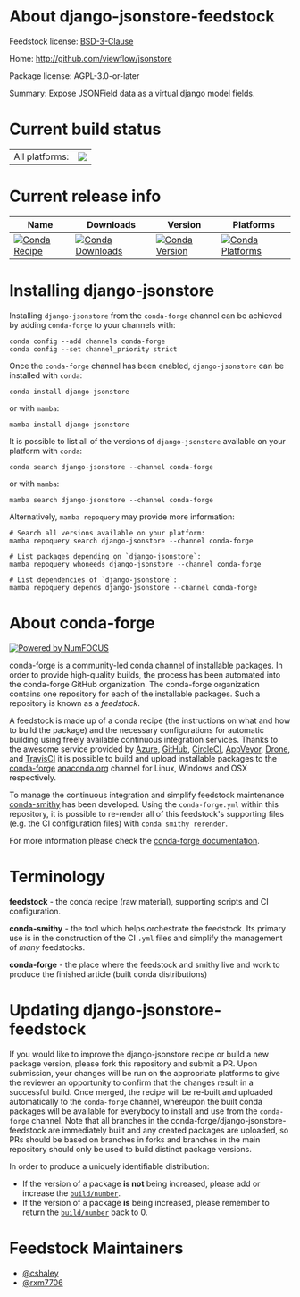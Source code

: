 About django-jsonstore-feedstock
================================

Feedstock license: [BSD-3-Clause](https://github.com/conda-forge/django-jsonstore-feedstock/blob/main/LICENSE.txt)

Home: http://github.com/viewflow/jsonstore

Package license: AGPL-3.0-or-later

Summary: Expose JSONField data as a virtual django model fields.

Current build status
====================


<table><tr><td>All platforms:</td>
    <td>
      <a href="https://dev.azure.com/conda-forge/feedstock-builds/_build/latest?definitionId=17977&branchName=main">
        <img src="https://dev.azure.com/conda-forge/feedstock-builds/_apis/build/status/django-jsonstore-feedstock?branchName=main">
      </a>
    </td>
  </tr>
</table>

Current release info
====================

| Name | Downloads | Version | Platforms |
| --- | --- | --- | --- |
| [![Conda Recipe](https://img.shields.io/badge/recipe-django--jsonstore-green.svg)](https://anaconda.org/conda-forge/django-jsonstore) | [![Conda Downloads](https://img.shields.io/conda/dn/conda-forge/django-jsonstore.svg)](https://anaconda.org/conda-forge/django-jsonstore) | [![Conda Version](https://img.shields.io/conda/vn/conda-forge/django-jsonstore.svg)](https://anaconda.org/conda-forge/django-jsonstore) | [![Conda Platforms](https://img.shields.io/conda/pn/conda-forge/django-jsonstore.svg)](https://anaconda.org/conda-forge/django-jsonstore) |

Installing django-jsonstore
===========================

Installing `django-jsonstore` from the `conda-forge` channel can be achieved by adding `conda-forge` to your channels with:

```
conda config --add channels conda-forge
conda config --set channel_priority strict
```

Once the `conda-forge` channel has been enabled, `django-jsonstore` can be installed with `conda`:

```
conda install django-jsonstore
```

or with `mamba`:

```
mamba install django-jsonstore
```

It is possible to list all of the versions of `django-jsonstore` available on your platform with `conda`:

```
conda search django-jsonstore --channel conda-forge
```

or with `mamba`:

```
mamba search django-jsonstore --channel conda-forge
```

Alternatively, `mamba repoquery` may provide more information:

```
# Search all versions available on your platform:
mamba repoquery search django-jsonstore --channel conda-forge

# List packages depending on `django-jsonstore`:
mamba repoquery whoneeds django-jsonstore --channel conda-forge

# List dependencies of `django-jsonstore`:
mamba repoquery depends django-jsonstore --channel conda-forge
```


About conda-forge
=================

[![Powered by
NumFOCUS](https://img.shields.io/badge/powered%20by-NumFOCUS-orange.svg?style=flat&colorA=E1523D&colorB=007D8A)](https://numfocus.org)

conda-forge is a community-led conda channel of installable packages.
In order to provide high-quality builds, the process has been automated into the
conda-forge GitHub organization. The conda-forge organization contains one repository
for each of the installable packages. Such a repository is known as a *feedstock*.

A feedstock is made up of a conda recipe (the instructions on what and how to build
the package) and the necessary configurations for automatic building using freely
available continuous integration services. Thanks to the awesome service provided by
[Azure](https://azure.microsoft.com/en-us/services/devops/), [GitHub](https://github.com/),
[CircleCI](https://circleci.com/), [AppVeyor](https://www.appveyor.com/),
[Drone](https://cloud.drone.io/welcome), and [TravisCI](https://travis-ci.com/)
it is possible to build and upload installable packages to the
[conda-forge](https://anaconda.org/conda-forge) [anaconda.org](https://anaconda.org/)
channel for Linux, Windows and OSX respectively.

To manage the continuous integration and simplify feedstock maintenance
[conda-smithy](https://github.com/conda-forge/conda-smithy) has been developed.
Using the ``conda-forge.yml`` within this repository, it is possible to re-render all of
this feedstock's supporting files (e.g. the CI configuration files) with ``conda smithy rerender``.

For more information please check the [conda-forge documentation](https://conda-forge.org/docs/).

Terminology
===========

**feedstock** - the conda recipe (raw material), supporting scripts and CI configuration.

**conda-smithy** - the tool which helps orchestrate the feedstock.
                   Its primary use is in the construction of the CI ``.yml`` files
                   and simplify the management of *many* feedstocks.

**conda-forge** - the place where the feedstock and smithy live and work to
                  produce the finished article (built conda distributions)


Updating django-jsonstore-feedstock
===================================

If you would like to improve the django-jsonstore recipe or build a new
package version, please fork this repository and submit a PR. Upon submission,
your changes will be run on the appropriate platforms to give the reviewer an
opportunity to confirm that the changes result in a successful build. Once
merged, the recipe will be re-built and uploaded automatically to the
`conda-forge` channel, whereupon the built conda packages will be available for
everybody to install and use from the `conda-forge` channel.
Note that all branches in the conda-forge/django-jsonstore-feedstock are
immediately built and any created packages are uploaded, so PRs should be based
on branches in forks and branches in the main repository should only be used to
build distinct package versions.

In order to produce a uniquely identifiable distribution:
 * If the version of a package **is not** being increased, please add or increase
   the [``build/number``](https://docs.conda.io/projects/conda-build/en/latest/resources/define-metadata.html#build-number-and-string).
 * If the version of a package **is** being increased, please remember to return
   the [``build/number``](https://docs.conda.io/projects/conda-build/en/latest/resources/define-metadata.html#build-number-and-string)
   back to 0.

Feedstock Maintainers
=====================

* [@cshaley](https://github.com/cshaley/)
* [@rxm7706](https://github.com/rxm7706/)

